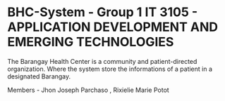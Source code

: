# BHC-System - Group 1 IT 3105 - APPLICATION DEVELOPMENT AND EMERGING TECHNOLOGIES
The Barangay Health Center is a community and patient-directed organization. Where the system store the informations of a patient in a designated Barangay.

Members - Jhon Joseph Parchaso ,
          Rixielie Marie Potot
